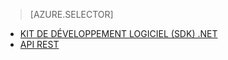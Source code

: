 ﻿> [AZURE.SELECTOR]
- [KIT DE DÉVELOPPEMENT LOGICIEL (SDK) .NET](/fr-fr/documentation/articles/media-services-dotnet-get-started/)
- [API REST](/fr-fr/documentation/articles/media-services-rest-get-started/)

<!--HONumber=45--> 
